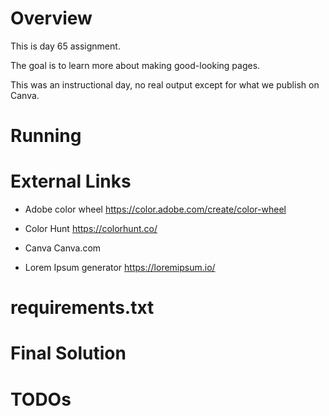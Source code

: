 # Overview

This is day 65 assignment.

The goal is to learn more about making good-looking pages.

This was an instructional day, no real output except for what we publish on Canva.
 
# Running

# External Links

- Adobe color wheel
https://color.adobe.com/create/color-wheel

- Color Hunt
https://colorhunt.co/

- Canva
Canva.com

- Lorem Ipsum generator
https://loremipsum.io/



# requirements.txt

# Final Solution

# TODOs


